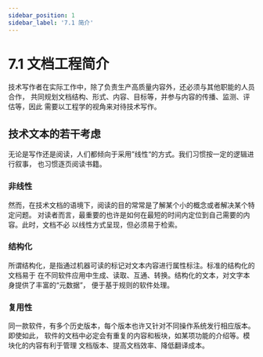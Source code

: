 ```yaml
---
sidebar_position: 1
sidebar_label: '7.1 简介'
---
```


# 7.1 文档工程简介

技术写作者在实际工作中，除了负责生产高质量内容外，还必须与其他职能的人员合作，
共同规划文档结构、形式、内容、目标等，并参与内容的传播、监测、评估等，因此
需要以工程学的视角来对待技术写作。

## 技术文本的若干考虑

无论是写作还是阅读，人们都倾向于采用”线性“的方式。我们习惯按一定的逻辑进行叙事，
也习惯逐页阅读书籍。

### 非线性

然而，在技术文档的语境下，阅读的目的常常是了解某个小的概念或者解决某个特定问题。
对读者而言，最重要的也许是如何在最短的时间内定位到自己需要的内容。此时，文档不必
以线性方式呈现，但必须易于检索。

### 结构化

所谓结构化，是指通过机器可读的标记对文本内容进行属性标注。标准的结构化的文档易于
在不同软件应用中生成、读取、互通、转换。结构化的文本，对文字本身提供了丰富的“元数据”，
便于基于规则的软件处理。

### 复用性

同一款软件，有多个历史版本，每个版本也许又针对不同操作系统发行相应版本。即使如此，
软件的文档中必定会有重复的内容和板块，如某项功能的介绍等。模块化的内容有利于管理
文档版本、提高文档效率、降低翻译成本。
